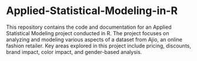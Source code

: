 # Applied-Statistical-Modeling-in-R
This repository contains the code and documentation for an Applied Statistical Modeling project conducted in R. The project focuses on analyzing and modeling various aspects of a dataset from Ajio, an online fashion retailer. Key areas explored in this project include pricing, discounts, brand impact, color impact, and gender-based analysis.
